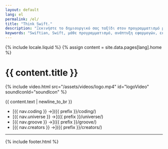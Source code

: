 ```yaml
---
layout: default
lang: el
permalink: /el/
title: "Think Swift."
description: "Ξεκινήστε το δημιουργικό σας ταξίδι στον προγραμματισμό με το Swiftian – μια διαδραστική και επιλεγμένη πλατφόρμα για να μάθετε Swift αποτελεσματικά."
keywords: "Swiftian, Swift, μάθε προγραμματισμό, ανάπτυξη εφαρμογών, εκμάθηση Swift"
---
```


{% include locale.liquid %}
{% assign content = site.data.pages[lang].home %}

# {{ content.title }}

{% include video.html src="/assets/videos/logo.mp4" id="logoVideo" soundIconId="soundIcon" %}

{{ content.text | newline_to_br }}

- [{{ nav.coding }} →]({{ prefix }}/coding/)
- [{{ nav.universe }} →]({{ prefix }}/universe/)
- [{{ nav.groove }} →]({{ prefix }}/groove/)
- [{{ nav.creators }} →]({{ prefix }}/creators/)

---
{% include footer.html %}